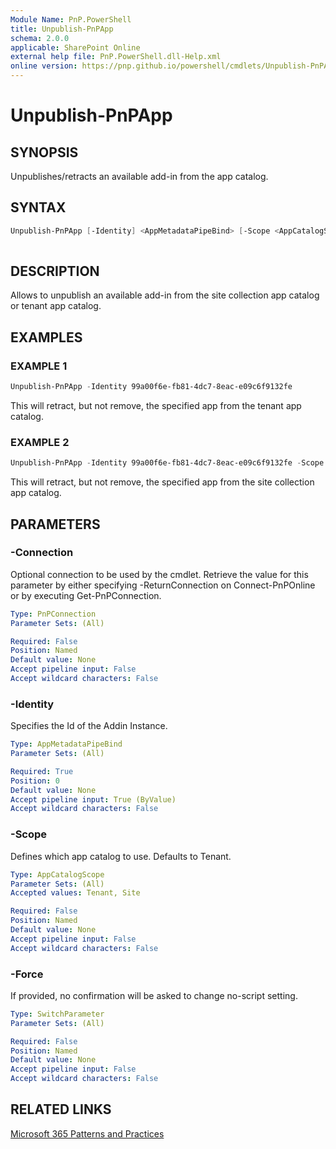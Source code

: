 ```yaml
---
Module Name: PnP.PowerShell
title: Unpublish-PnPApp
schema: 2.0.0
applicable: SharePoint Online
external help file: PnP.PowerShell.dll-Help.xml
online version: https://pnp.github.io/powershell/cmdlets/Unpublish-PnPApp.html
---
```

 
# Unpublish-PnPApp

## SYNOPSIS
Unpublishes/retracts an available add-in from the app catalog.

## SYNTAX

```powershell
Unpublish-PnPApp [-Identity] <AppMetadataPipeBind> [-Scope <AppCatalogScope>] [-Connection <PnPConnection>] [-Force <SwitchParameter>]
 
```

## DESCRIPTION

Allows to unpublish an available add-in from the site collection app catalog or tenant app catalog.

## EXAMPLES

### EXAMPLE 1
```powershell
Unpublish-PnPApp -Identity 99a00f6e-fb81-4dc7-8eac-e09c6f9132fe
```

This will retract, but not remove, the specified app from the tenant app catalog.

### EXAMPLE 2
```powershell
Unpublish-PnPApp -Identity 99a00f6e-fb81-4dc7-8eac-e09c6f9132fe -Scope Site
```

This will retract, but not remove, the specified app from the site collection app catalog.

## PARAMETERS

### -Connection
Optional connection to be used by the cmdlet. Retrieve the value for this parameter by either specifying -ReturnConnection on Connect-PnPOnline or by executing Get-PnPConnection.

```yaml
Type: PnPConnection
Parameter Sets: (All)

Required: False
Position: Named
Default value: None
Accept pipeline input: False
Accept wildcard characters: False
```

### -Identity
Specifies the Id of the Addin Instance.

```yaml
Type: AppMetadataPipeBind
Parameter Sets: (All)

Required: True
Position: 0
Default value: None
Accept pipeline input: True (ByValue)
Accept wildcard characters: False
```

### -Scope
Defines which app catalog to use. Defaults to Tenant.

```yaml
Type: AppCatalogScope
Parameter Sets: (All)
Accepted values: Tenant, Site

Required: False
Position: Named
Default value: None
Accept pipeline input: False
Accept wildcard characters: False
```

### -Force
If provided, no confirmation will be asked to change no-script setting.

```yaml
Type: SwitchParameter
Parameter Sets: (All)

Required: False
Position: Named
Default value: None
Accept pipeline input: False
Accept wildcard characters: False
```

## RELATED LINKS

[Microsoft 365 Patterns and Practices](https://aka.ms/m365pnp)

